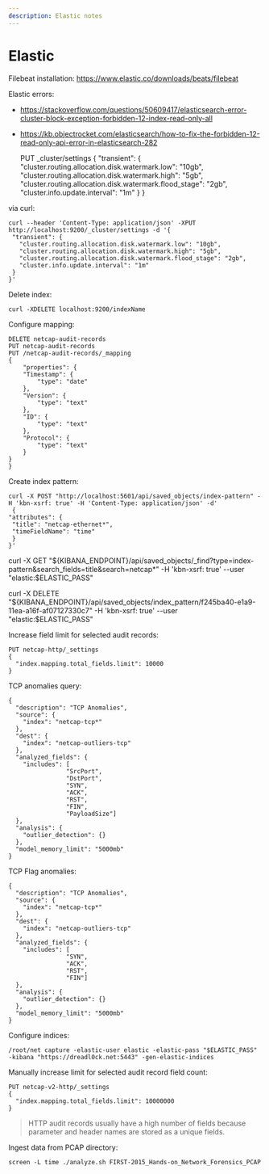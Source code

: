```yaml
---
description: Elastic notes
---
```


# Elastic

Filebeat installation: https://www.elastic.co/downloads/beats/filebeat

Elastic errors: 

- https://stackoverflow.com/questions/50609417/elasticsearch-error-cluster-block-exception-forbidden-12-index-read-only-all
- https://kb.objectrocket.com/elasticsearch/how-to-fix-the-forbidden-12-read-only-api-error-in-elasticsearch-282

    PUT _cluster/settings
    {
      "transient": {
        "cluster.routing.allocation.disk.watermark.low": "10gb",
        "cluster.routing.allocation.disk.watermark.high": "5gb",
        "cluster.routing.allocation.disk.watermark.flood_stage": "2gb",
        "cluster.info.update.interval": "1m"
      }
    }

via curl:

    curl --header 'Content-Type: application/json' -XPUT http://localhost:9200/_cluster/settings -d '{
     "transient": {
       "cluster.routing.allocation.disk.watermark.low": "10gb",
       "cluster.routing.allocation.disk.watermark.high": "5gb",
       "cluster.routing.allocation.disk.watermark.flood_stage": "2gb",
       "cluster.info.update.interval": "1m"
     }
    }' 

Delete index:
    
    curl -XDELETE localhost:9200/indexName
    
Configure mapping:

    DELETE netcap-audit-records
    PUT netcap-audit-records
    PUT /netcap-audit-records/_mapping
    {
        "properties": {
        "Timestamp": {
            "type": "date"
        },
        "Version": {
            "type": "text"
        },
        "ID": {
            "type": "text"
        },
        "Protocol": {
            "type": "text"
        }
    }
    }

Create index pattern:
    
    curl -X POST "http://localhost:5601/api/saved_objects/index-pattern" -H 'kbn-xsrf: true' -H 'Content-Type: application/json' -d'
     {
    "attributes": {
     "title": "netcap-ethernet*",
     "timeFieldName": "time"
     }
    }'
    
curl -X GET "${KIBANA_ENDPOINT}/api/saved_objects/_find?type=index-pattern&search_fields=title&search=netcap*" -H 'kbn-xsrf: true' --user "elastic:$ELASTIC_PASS"

curl -X DELETE "${KIBANA_ENDPOINT}/api/saved_objects/index_pattern/f245ba40-e1a9-11ea-a16f-af07127330c7" -H 'kbn-xsrf: true' --user "elastic:$ELASTIC_PASS"

Increase field limit for selected audit records:
    
    PUT netcap-http/_settings
    {
      "index.mapping.total_fields.limit": 10000
    }
 
TCP anomalies query:
   
    {
      "description": "TCP Anomalies",
      "source": {
        "index": "netcap-tcp*"
      },
      "dest": {
        "index": "netcap-outliers-tcp"
      },
      "analyzed_fields": {
        "includes": [
                    "SrcPort",	
                    "DstPort",
                    "SYN",
                    "ACK",
                    "RST",
                    "FIN",
                    "PayloadSize"]
      },
      "analysis": {
        "outlier_detection": {}
      },
      "model_memory_limit": "5000mb"
    }

TCP Flag anomalies:
    
    {
      "description": "TCP Anomalies",
      "source": {
        "index": "netcap-tcp*"
      },
      "dest": {
        "index": "netcap-outliers-tcp"
      },
      "analyzed_fields": {
        "includes": [
                    "SYN",
                    "ACK",
                    "RST",
                    "FIN"]
      },
      "analysis": {
        "outlier_detection": {}
      },
      "model_memory_limit": "5000mb"
    }

Configure indices:
    
    /root/net capture -elastic-user elastic -elastic-pass "$ELASTIC_PASS" -kibana "https://dreadl0ck.net:5443" -gen-elastic-indices
    
Manually increase limit for selected audit record field count:

    PUT netcap-v2-http/_settings
    {
      "index.mapping.total_fields.limit": 10000000
    }
    
> HTTP audit records usually have a high number of fields because parameter and header names are stored as a unique fields.

Ingest data from PCAP directory:
    
    screen -L time ./analyze.sh FIRST-2015_Hands-on_Network_Forensics_PCAP